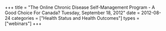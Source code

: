 +++
title = "The Online Chronic Disease Self-Management Program - A Good Choice For Canada? Tuesday, September 18, 2012"
date = 2012-08-24
categories = ["Health Status and Health Outcomes"]
types = ["webinars"]
+++
